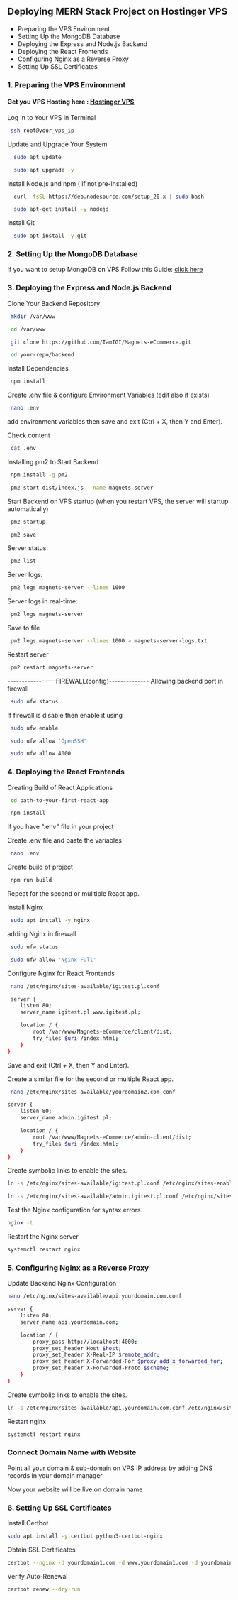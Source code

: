 ## Deploying MERN Stack Project on Hostinger VPS

- Preparing the VPS Environment
- Setting Up the MongoDB Database
- Deploying the Express and Node.js Backend
- Deploying the React Frontends
- Configuring Nginx as a Reverse Proxy
- Setting Up SSL Certificates

### 1. Preparing the VPS Environment

#### Get you VPS Hosting here : [Hostinger VPS](https://greatstack.dev/go/hostinger-vps)

Log in to Your VPS in Terminal

```bash
 ssh root@your_vps_ip
```

Update and Upgrade Your System

```bash
  sudo apt update
```

```bash
  sudo apt upgrade -y
```

Install Node.js and npm ( if not pre-installed)

```bash
  curl -fsSL https://deb.nodesource.com/setup_20.x | sudo bash -
```

```bash
  sudo apt-get install -y nodejs
```

Install Git

```bash
  sudo apt install -y git
```

### 2. Setting Up the MongoDB Database

If you want to setup MongoDB on VPS Follow this Guide: [click here](https://github.com/GreatStackDev/notes/blob/main/MongoDB_Setup_on_VPS.md)

### 3. Deploying the Express and Node.js Backend

Clone Your Backend Repository

```bash
 mkdir /var/www
```

```bash
 cd /var/www
```

```bash
 git clone https://github.com/IamIGI/Magnets-eCommerce.git
```

```bash
 cd your-repo/backend
```

Install Dependencies

```bash
 npm install
```

Create .env file & configure Environment Variables (edit also if exists)

```bash
 nano .env
```

add environment variables then save and exit (Ctrl + X, then Y and Enter).

Check content

```bash
 cat .env
```

Installing pm2 to Start Backend

```bash
 npm install -g pm2
```

```bash
 pm2 start dist/index.js --name magnets-server
```

Start Backend on VPS startup (when you restart VPS, the server will startup automatically)

```bash
 pm2 startup
```

```bash
 pm2 save
```

Server status:

```bash
 pm2 list
```

Server logs:

```bash
 pm2 logs magnets-server --lines 1000
```

Server logs in real-time:

```bash
 pm2 logs magnets-server
```

Save to file

```bash
 pm2 logs magnets-server --lines 1000 > magnets-server-logs.txt
```

Restart server

```bash
 pm2 restart magnets-server
```

-----------------FIREWALL(config)--------------
Allowing backend port in firewall

```bash
 sudo ufw status
```

If firewall is disable then enable it using

```bash
 sudo ufw enable
```

```bash
 sudo ufw allow 'OpenSSH'
```

```bash
 sudo ufw allow 4000
```

### 4. Deploying the React Frontends

Creating Build of React Applications

```bash
 cd path-to-your-first-react-app
```

```bash
 npm install
```

If you have ".env" file in your project

Create .env file and paste the variables

```bash
 nano .env
```

Create build of project

```bash
 npm run build
```

Repeat for the second or mulitiple React app.

Install Nginx

```bash
 sudo apt install -y nginx
```

adding Nginx in firewall

```bash
 sudo ufw status
```

```bash
 sudo ufw allow 'Nginx Full'
```

Configure Nginx for React Frontends

```bash
 nano /etc/nginx/sites-available/igitest.pl.conf
```

```bash
 server {
    listen 80;
    server_name igitest.pl www.igitest.pl;

    location / {
        root /var/www/Magnets-eCommerce/client/dist;
        try_files $uri /index.html;
    }
}
```

Save and exit (Ctrl + X, then Y and Enter).

Create a similar file for the second or multiple React app.

```bash
 nano /etc/nginx/sites-available/yourdomain2.com.conf
```

```bash
server {
    listen 80;
    server_name admin.igitest.pl;

    location / {
        root /var/www/Magnets-eCommerce/admin-client/dist;
        try_files $uri /index.html;
    }
}
```

Create symbolic links to enable the sites.

```bash
ln -s /etc/nginx/sites-available/igitest.pl.conf /etc/nginx/sites-enabled/
```

```bash
ln -s /etc/nginx/sites-available/admin.igitest.pl.conf /etc/nginx/sites-enabled/
```

Test the Nginx configuration for syntax errors.

```bash
nginx -t
```

Restart the Nginx server

```bash
systemctl restart nginx
```

### 5. Configuring Nginx as a Reverse Proxy

Update Backend Nginx Configuration

```bash
nano /etc/nginx/sites-available/api.yourdomain.com.conf
```

```bash
server {
    listen 80;
    server_name api.yourdomain.com;

    location / {
        proxy_pass http://localhost:4000;
        proxy_set_header Host $host;
        proxy_set_header X-Real-IP $remote_addr;
        proxy_set_header X-Forwarded-For $proxy_add_x_forwarded_for;
        proxy_set_header X-Forwarded-Proto $scheme;
    }
}
```

Create symbolic links to enable the sites.

```bash
ln -s /etc/nginx/sites-available/api.yourdomain.com.conf /etc/nginx/sites-enabled/
```

Restart nginx

```bash
systemctl restart nginx
```

### Connect Domain Name with Website

Point all your domain & sub-domain on VPS IP address by adding DNS records in your domain manager

Now your website will be live on domain name

### 6. Setting Up SSL Certificates

Install Certbot

```bash
sudo apt install -y certbot python3-certbot-nginx
```

Obtain SSL Certificates

```bash
certbot --nginx -d yourdomain1.com -d www.yourdomain1.com -d yourdomain2.com -d api.yourdomain.com
```

Verify Auto-Renewal

```bash
certbot renew --dry-run
```
